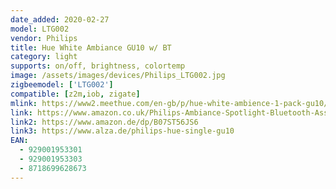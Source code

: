 ```yaml
---
date_added: 2020-02-27
model: LTG002
vendor: Philips
title: Hue White Ambiance GU10 w/ BT
category: light
supports: on/off, brightness, colortemp
image: /assets/images/devices/Philips_LTG002.jpg
zigbeemodel: ['LTG002']
compatible: [z2m,iob, zigate]
mlink: https://www2.meethue.com/en-gb/p/hue-white-ambience-1-pack-gu10/8718699628673
link: https://www.amazon.co.uk/Philips-Ambiance-Spotlight-Bluetooth-Assistant/dp/B07ST56JS6
link2: https://www.amazon.de/dp/B07ST56JS6 
link3: https://www.alza.de/philips-hue-single-gu10
EAN: 
  - 929001953301
  - 929001953303
  - 8718699628673
---
```


